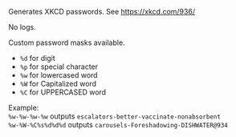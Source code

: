 Generates XKCD passwords. See https://xkcd.com/936/

No logs.

Custom password masks available.
- `%d` for digit
- `%p` for special character
- `%w` for lowercased word
- `%W` for Capitalized word
- `%C` for UPPERCASED word

Example:  
`%w-%w-%w-%w` outputs `escalators-better-vaccinate-nonabsorbent`  
`%w-%W-%C%s%d%d%d` outputs `carousels-Foreshadowing-DISHWATER@934`

